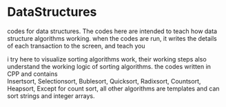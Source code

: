 # DataStructures
codes for data structures. The codes here are intended to teach how data structure algorithms working.   when the codes are run, it writes the details of each transaction to the screen, and teach you 

i try here to visualize sorting algorithms work, their working steps also understand the working logic of sorting algorithms.
the codes written in CPP
and contains     
    Insertsort,
    Selectionsort,
    Bublesort,
    Quicksort,
    Radixsort,
    Countsort,
    Heapsort,
Except for count sort, all other algorithms are templates and can sort strings and integer arrays.

